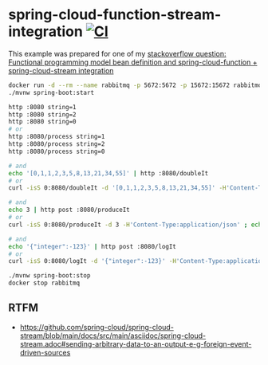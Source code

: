 # spring-cloud-function-stream-integration [![CI](https://github.com/daggerok/spring-cloud-function-stream-integration/actions/workflows/ci.yaml/badge.svg)](https://github.com/daggerok/spring-cloud-function-stream-integration/actions/workflows/ci.yaml)

<!-- old Travis CI status:
[![Build Status](https://travis-ci.org/daggerok/spring-cloud-function-stream-integration.svg?branch=master)](https://travis-ci.org/daggerok/spring-cloud-function-stream-integration)
-->

This example was prepared for one of my [stackoverflow question: Functional programming model bean definition and spring-cloud-function + spring-cloud-stream integration](https://stackoverflow.com/questions/56517391/functional-programming-model-bean-definition-and-spring-cloud-function-spring)

```bash
docker run -d --rm --name rabbitmq -p 5672:5672 -p 15672:15672 rabbitmq:3.7.15-management-alpine
./mvnw spring-boot:start

http :8080 string=1
http :8080 string=2
http :8080 string=0
# or
http :8080/process string=1
http :8080/process string=2
http :8080/process string=0

# and
echo '[0,1,1,2,3,5,8,13,21,34,55]' | http :8080/doubleIt
# or
curl -isS 0:8080/doubleIt -d '[0,1,1,2,3,5,8,13,21,34,55]' -H'Content-Type:application/json' ; echo

# and
echo 3 | http post :8080/produceIt
# or
curl -isS 0:8080/produceIt -d 3 -H'Content-Type:application/json' ; echo

# and
echo '{"integer":-123}' | http post :8080/logIt
# or
curl -isS 0:8080/logIt -d '{"integer":-123}' -H'Content-Type:application/json' ; echo

./mvnw spring-boot:stop
docker stop rabbitmq
```

## RTFM
* https://github.com/spring-cloud/spring-cloud-stream/blob/main/docs/src/main/asciidoc/spring-cloud-stream.adoc#sending-arbitrary-data-to-an-output-e-g-foreign-event-driven-sources
